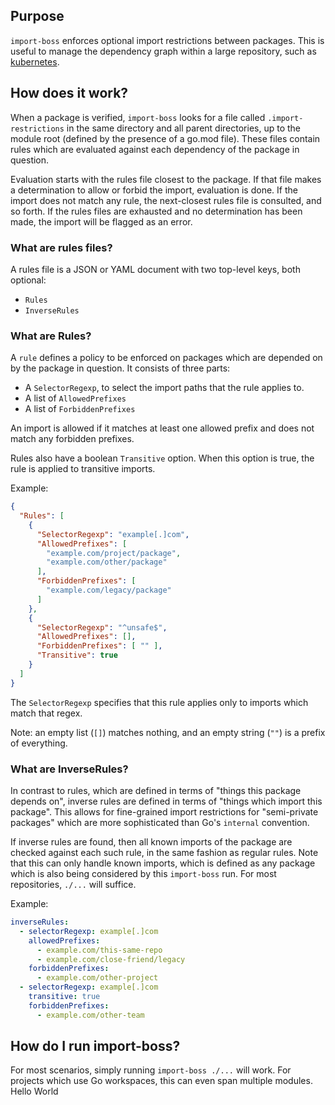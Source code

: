 ## Purpose

`import-boss` enforces optional import restrictions between packages.  This is
useful to manage the dependency graph within a large repository, such as
[kubernetes](https://github.com/kubernetes/kubernetes).

## How does it work?

When a package is verified, `import-boss` looks for a file called
`.import-restrictions` in the same directory and all parent directories, up to
the module root (defined by the presence of a go.mod file).  These files
contain rules which are evaluated against each dependency of the package in
question.

Evaluation starts with the rules file closest to the package.  If that file
makes a determination to allow or forbid the import, evaluation is done.  If
the import does not match any rule, the next-closest rules file is consulted,
and so forth.  If the rules files are exhausted and no determination has been
made, the import will be flagged as an error.

### What are rules files?

A rules file is a JSON or YAML document with two top-level keys, both optional:
* `Rules`
* `InverseRules`

### What are Rules?

A `rule` defines a policy to be enforced on packages which are depended on by
the package in question.  It consists of three parts:
  - A `SelectorRegexp`, to select the import paths that the rule applies to.
  - A list of `AllowedPrefixes`
  - A list of `ForbiddenPrefixes`

An import is allowed if it matches at least one allowed prefix and does not
match any forbidden prefixes.

Rules also have a boolean `Transitive` option. When this option is true, the
rule is applied to transitive imports.

Example:

```json
{
  "Rules": [
    {
      "SelectorRegexp": "example[.]com",
      "AllowedPrefixes": [
        "example.com/project/package",
        "example.com/other/package"
      ],
      "ForbiddenPrefixes": [
        "example.com/legacy/package"
      ]
    },
    {
      "SelectorRegexp": "^unsafe$",
      "AllowedPrefixes": [],
      "ForbiddenPrefixes": [ "" ],
      "Transitive": true
    }
  ]
}
```

The `SelectorRegexp` specifies that this rule applies only to imports which
match that regex.

Note: an empty list (`[]`) matches nothing, and an empty string (`""`) is a
prefix of everything.

### What are InverseRules?

In contrast to rules, which are defined in terms of "things this package
depends on", inverse rules are defined in terms of "things which import this
package".  This allows for fine-grained import restrictions for "semi-private
packages" which are more sophisticated than Go's `internal` convention.

If inverse rules are found, then all known imports of the package are checked
against each such rule, in the same fashion as regular rules.  Note that this
can only handle known imports, which is defined as any package which is also
being considered by this `import-boss` run.  For most repositories, `./...` will
suffice.

Example:

```yaml
inverseRules:
  - selectorRegexp: example[.]com
    allowedPrefixes:
      - example.com/this-same-repo
      - example.com/close-friend/legacy
    forbiddenPrefixes:
      - example.com/other-project
  - selectorRegexp: example[.]com
    transitive: true
    forbiddenPrefixes:
      - example.com/other-team
```

## How do I run import-boss?

For most scenarios, simply running `import-boss ./...` will work.  For projects
which use Go workspaces, this can even span multiple modules.
Hello World
